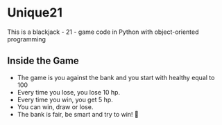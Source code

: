 # Unique21
This is a blackjack - 21 - game code in Python with object-oriented programming

## Inside the Game
- The game is you against the bank and you start with healthy equal to 100
- Every time you lose, you lose 10 hp.
- Every time you win, you get 5 hp.
- You can win, draw or lose.
- The bank is fair, be smart and try to win! 👾
